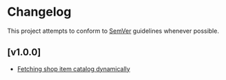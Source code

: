 # Changelog
This project attempts to conform to [SemVer](https://semver.org/) guidelines whenever possible.

## [v1.0.0]
* [Fetching shop item catalog dynamically](https://github.com/Ubunfu/mc-shop-ui/pull/1)